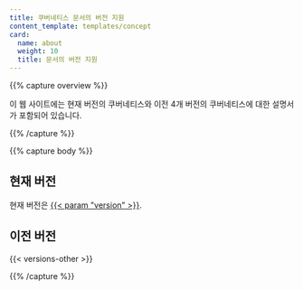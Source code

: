 ```yaml
---
title: 쿠버네티스 문서의 버전 지원
content_template: templates/concept
card:
  name: about
  weight: 10
  title: 문서의 버전 지원
---
```


{{% capture overview %}}

이 웹 사이트에는 현재 버전의 쿠버네티스와 이전 4개 버전의 쿠버네티스에 대한 설명서가 포함되어 있습니다.

{{% /capture %}}

{{% capture body %}}

## 현재 버전

현재 버전은 
[{{< param "version" >}}](/).

## 이전 버전

{{< versions-other >}}

{{% /capture %}}


